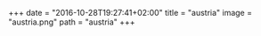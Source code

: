 +++
date = "2016-10-28T19:27:41+02:00"
title = "austria"
image = "austria.png"
path = "austria"
+++
